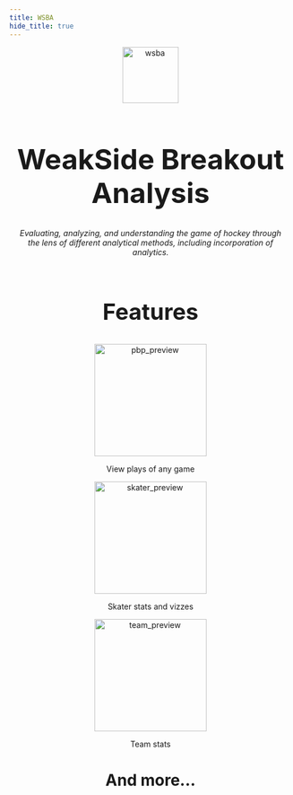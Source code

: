 ```yaml
---
title: WSBA
hide_title: true
---
```


<style>
    .image {
        display: block; 
        margin-left: auto; 
        margin-right: auto; 
        width: auto;
    }
</style>

<div style="text-align: center; margin: 10px; align: center;">
    <img src="/wsba.png" alt="wsba" class="image" style="height:100px"/>
    <div>
        <b><h1 style="font-size:50px">WeakSide Breakout Analysis</h1></b>
        <i>Evaluating, analyzing, and understanding the game of hockey through the lens of different analytical methods, including incorporation of analytics.</i>
    </div>
    <br>
    <section class="w-full flex flex-col flex-wrap items-center text-center">
        <h1 style="font-size:40px">Features</h1>
         <div class="flex justify-center gap-10 max-w-7xl w-full px-4">
            <div>
                <img src="/previews/pbp_preview.png" alt="pbp_preview" class="image" style="height:200px; flex-shrink:0;"/>
                <p>View plays of any game</p>
            </div>
            <div>
                <img src="/previews/skater_preview.png" alt="skater_preview" class="image" style="height:200px; flex-shrink:0;"/>
                <p>Skater stats and vizzes</p>
            </div>
            <div>
                <img src="/previews/team_preview.png" alt="team_preview" class="image" style="height:200px; flex-shrink:0;"/>
                <p>Team stats</p>
            </div>
        </div>
    </section>
    <h1>And more...</h1>
</div>
